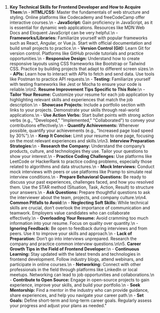 1. **Key Technical Skills for Frontend Developer and How to Acquire Them:**\n   - **HTML/CSS:** Master the fundamentals of web structure and styling. Online platforms like Codecademy and freeCodeCamp offer interactive courses.\n   - **JavaScript:** Gain proficiency in JavaScript, as it is essential for dynamic web applications. Resources like MDN Web Docs and Eloquent JavaScript can be very helpful.\n   - **Frameworks/Libraries:** Familiarize yourself with popular frameworks such as React, Angular, or Vue.js. Start with official documentation and build small projects to practice.\n   - **Version Control (Git):** Learn Git for version control. Platforms like GitHub provide tutorials and practice opportunities.\n   - **Responsive Design:** Understand how to create responsive layouts using CSS frameworks like Bootstrap or Tailwind CSS. Practice by building projects that adapt to different screen sizes.\n   - **APIs:** Learn how to interact with APIs to fetch and send data. Use tools like Postman to practice API requests.\n   - **Testing:** Familiarize yourself with testing frameworks like Jest or Mocha to ensure your code is reliable.\n\n2. **Resume Improvement Tips Specific to This Role:**\n   - **Tailor Your Resume:** Customize your resume for each job application by highlighting relevant skills and experiences that match the job description.\n   - **Showcase Projects:** Include a portfolio section with links to your projects. Demonstrate your skills through real-world applications.\n   - **Use Action Verbs:** Start bullet points with strong action verbs (e.g., \"Developed,\" \"Implemented,\" \"Collaborated\") to convey your contributions effectively.\n   - **Quantify Achievements:** Whenever possible, quantify your achievements (e.g., \"Increased page load speed by 30%\").\n   - **Keep It Concise:** Limit your resume to one page, focusing on the most relevant experiences and skills.\n\n3. **Interview Preparation Strategies:**\n   - **Research the Company:** Understand the company’s products, culture, and technologies they use. Tailor your questions to show your interest.\n   - **Practice Coding Challenges:** Use platforms like LeetCode or HackerRank to practice coding problems, especially those related to algorithms and data structures.\n   - **Mock Interviews:** Conduct mock interviews with peers or use platforms like Pramp to simulate real interview conditions.\n   - **Prepare Behavioral Questions:** Be ready to discuss your past experiences, challenges faced, and how you resolved them. Use the STAR method (Situation, Task, Action, Result) to structure your answers.\n   - **Ask Questions:** Prepare thoughtful questions to ask the interviewer about the team, projects, and company culture.\n\n4. **Common Pitfalls to Avoid:**\n   - **Neglecting Soft Skills:** While technical skills are crucial, don’t overlook the importance of communication and teamwork. Employers value candidates who can collaborate effectively.\n   - **Overloading Your Resume:** Avoid cramming too much information into your resume. Focus on quality over quantity.\n   - **Ignoring Feedback:** Be open to feedback during interviews and from peers. Use it to improve your skills and approach.\n   - **Lack of Preparation:** Don’t go into interviews unprepared. Research the company and practice common interview questions.\n\n5. **Career Growth Tips in the Field of Frontend Developer:**\n   - **Continuous Learning:** Stay updated with the latest trends and technologies in frontend development. Follow industry blogs, attend webinars, and participate in online courses.\n   - **Networking:** Connect with other professionals in the field through platforms like LinkedIn or local meetups. Networking can lead to job opportunities and collaborations.\n   - **Contribute to Open Source:** Engage in open-source projects to gain experience, improve your skills, and build your portfolio.\n   - **Seek Mentorship:** Find a mentor in the industry who can provide guidance, share experiences, and help you navigate your career path.\n   - **Set Goals:** Define short-term and long-term career goals. Regularly assess your progress and adjust your plans as needed."